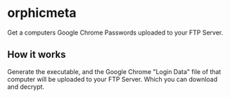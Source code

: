 # orphicmeta
Get a computers Google Chrome Passwords uploaded to your FTP Server.

## How it works
Generate the executable, and the Google Chrome "Login Data" file of that computer will be uploaded to your FTP Server. Which you can download and decrypt.

